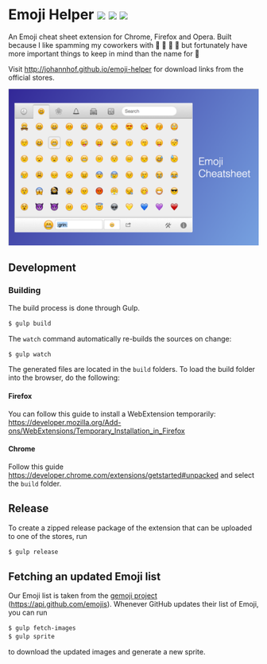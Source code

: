 # Emoji Helper [![](https://img.shields.io/github/release/johannhof/emoji-helper.svg?style=flat-square)](https://github.com/johannhof/emoji-helper/releases) [![](https://img.shields.io/amo/users/emoji-cheatsheet.svg?style=flat-square)](https://addons.mozilla.org/en-US/firefox/addon/emoji-cheatsheet/) [![](https://img.shields.io/amo/d/emoji-cheatsheet.svg?style=flat-square)](https://addons.mozilla.org/en-US/firefox/addon/emoji-cheatsheet/)

An Emoji cheat sheet extension for Chrome, Firefox and Opera. Built because I like spamming my coworkers with :mushroom: :pig: :rocket: :snail: but fortunately have more important things to keep in mind than the name for :moyai:

Visit http://johannhof.github.io/emoji-helper for download links from the official stores.

![](https://raw.githubusercontent.com/johannhof/emoji-helper/master/resources/tile1.png)

## Development

### Building

The build process is done through Gulp.

```bash
$ gulp build
```

The `watch` command automatically re-builds the sources on change:

```bash
$ gulp watch
```

The generated files are located in the `build` folders. To load the build folder into the browser, do the following:

#### Firefox

You can follow this guide to install a WebExtension temporarily: https://developer.mozilla.org/Add-ons/WebExtensions/Temporary_Installation_in_Firefox

#### Chrome

Follow this guide https://developer.chrome.com/extensions/getstarted#unpacked and select the `build` folder.

## Release

To create a zipped release package of the extension that can be uploaded to one of the stores, run

```bash
$ gulp release
```

## Fetching an updated Emoji list

Our Emoji list is taken from the [gemoji project](https://github.com/github/gemoji) (https://api.github.com/emojis). Whenever GitHub updates their list of Emoji, you can run

```bash
$ gulp fetch-images
$ gulp sprite
```

to download the updated images and generate a new sprite.
